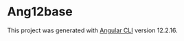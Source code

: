 # Ang12base

This project was generated with [Angular CLI](https://github.com/angular/angular-cli) version 12.2.16.
